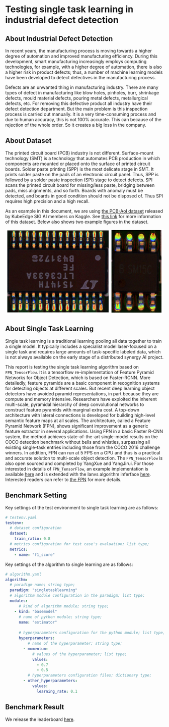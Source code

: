 # Testing single task learning in industrial defect detection

## About Industrial Defect Detection 

In recent years, the manufacturing process is moving towards a higher degree of automation and improved manufacturing efficiency. During this development, smart manufacturing increasingly employs computing technologies, for example, with a higher degree of automation, there is also a higher risk in product defects; thus, a number of machine learning models have been developed to detect defectives in the manufacturing process.  

Defects are an unwanted thing in manufacturing industry. There are many types of defect in manufacturing like blow holes, pinholes, burr, shrinkage defects, mould material defects, pouring metal defects, metallurgical defects, etc. For removing this defective product all industry have their defect detection department. But the main problem is this inspection process is carried out manually. It is a very time-consuming process and due to human accuracy, this is not 100\% accurate. This can because of the rejection of the whole order. So it creates a big loss in the company.


## About Dataset

The printed circuit board (PCB) industry is not different. Surface-mount technology (SMT) is a technology that automates PCB production in which components are mounted or placed onto the surface of printed circuit boards. Solder paste printing (SPP) is the most delicate stage in SMT. It prints solder paste on the pads of an electronic circuit panel. Thus, SPP is followed by a solder paste inspection (SPI) stage to detect defects. SPI scans the printed circuit board for missing/less paste, bridging between pads, miss alignments, and so forth. Boards with anomaly must be detected, and boards in good condition should not be disposed of. Thus SPI requires high precision and a high recall. 

As an example in this document, we are using [the PCB-AoI dataset](https://www.kaggle.com/datasets/kubeedgeianvs/pcb-aoi) released by KubeEdge SIG AI members on Kaggle. See [this link](../scenarios/industrial-defect-detection/pcb-aoi.md) for more information of this dataset. Below also shows two example figures in the dataset. 

![](images/PCB-AoI_example.png)

## About Single Task Learning
Single task learning is a traditional learning pooling all data together to train a single model. It typically includes a specialist model laser-focused on a single task and requires large amounts of task-specific labeled data, which is not always available on the early stage of a distributed synergy AI project. 

This report is testing the single task learning algorithm based on ``FPN_TensorFlow``. It is a tensorflow re-implementation of Feature Pyramid Networks for Object Detection, which is based on Faster-RCNN. More detailedly, feature pyramids are a basic component in recognition systems for detecting objects at different scales. But recent deep learning object detectors have avoided pyramid representations, in part because they are compute and memory intensive. Researchers have exploited the inherent multi-scale, pyramidal hierarchy of deep convolutional networks to construct feature pyramids with marginal extra cost. A top-down architecture with lateral connections is developed for building high-level semantic feature maps at all scales. The architecture, called a Feature Pyramid Network (FPN), shows significant improvement as a generic feature extractor in several applications. Using FPN in a basic Faster R-CNN system, the method achieves state-of-the-art single-model results on the COCO detection benchmark without bells and whistles, surpassing all existing single-task entries including those from the COCO 2016 challenge winners. In addition, FPN can run at 5 FPS on a GPU and thus is a practical and accurate solution to multi-scale object detection. The ``FPN_TensorFlow`` is also open sourced and completed by YangXue and YangJirui. For those interested in details of ``FPN_TensorFlow``, an example implementation is available [here](https://github.com/DetectionTeamUCAS/FPN_Tensorflow) and is extended with the Ianvs algorithm inferface [here](https://github.com/kubeedge-sedna/FPN_Tensorflow). Interested readers can refer to [the FPN](../algorithms/single-task-learning/fpn.md) for more details. 

## Benchmark Setting
Key settings of the test environment to single task learning are as follows: 
``` yaml
# testenv.yaml
testenv:
  # dataset configuration
  dataset:
    train_ratio: 0.8
  # metrics configuration for test case's evaluation; list type;
  metrics:
    - name: "f1_score"
```

Key settings of the algorithm to single learning are as follows: 
```yaml
# algorithm.yaml
algorithm:
  # paradigm name; string type;
  paradigm: "singletasklearning"
  # algorithm module configuration in the paradigm; list type;
  modules:
      # kind of algorithm module; string type;
    - kind: "basemodel"
      # name of python module; string type;
      name: "estimator"

      # hyperparameters configuration for the python module; list type;
      hyperparameters:
          # name of the hyperparameter; string type;
        - momentum:
            # values of the hyperparameter; list type;
            values:
              - 0.7
              - 0.5
          # hyperparameters configuration files; dictionary type;
        - other_hyperparameters:
            values:
              learning_rate: 0.1

```


## Benchmark Result 

We release the leaderboard [here](../../leaderboards/leaderboard-in-industrial-defect-detection-of-PCB-AoI/leaderboard-of-single-task-learning.md).